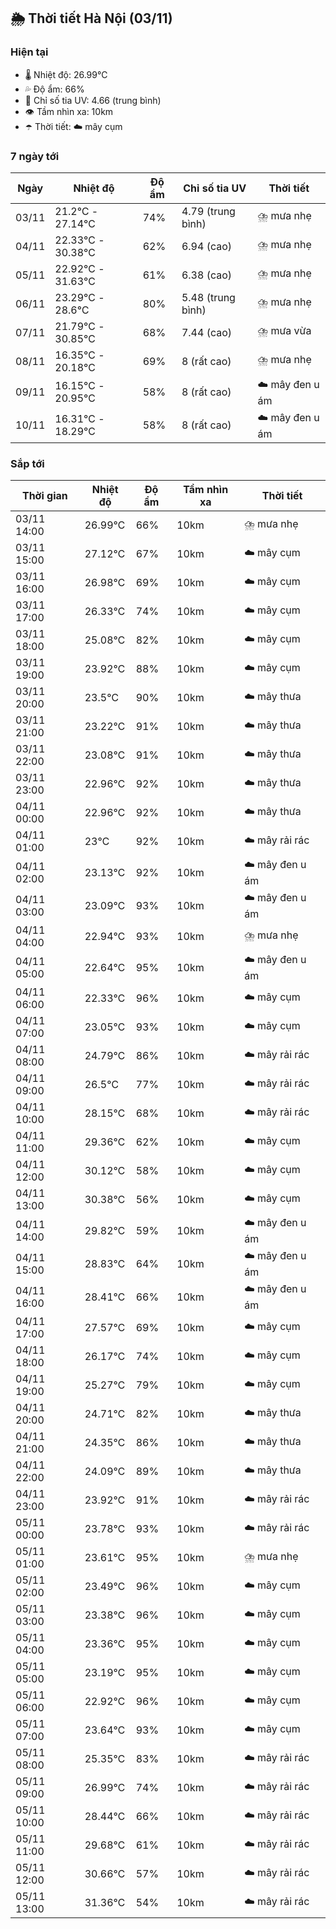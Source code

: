 ## 🌦️ Thời tiết Hà Nội (03/11)

### Hiện tại

- 🌡️ Nhiệt độ: 26.99℃
- 💦 Độ ẩm: 66%
- 🌟 Chỉ số tia UV: 4.66 (trung bình)
- 👁️ Tầm nhìn xa: 10km
- ☂️ Thời tiết: ☁️ mây cụm

### 7 ngày tới

| Ngày | Nhiệt độ | Độ ẩm | Chỉ số tia UV | Thời tiết |
| --- | --- | --- | --- | --- |
| 03/11 | 21.2℃ - 27.14℃ | 74% | 4.79 (trung bình) | ⛈️ mưa nhẹ |
| 04/11 | 22.33℃ - 30.38℃ | 62% | 6.94 (cao) | ⛈️ mưa nhẹ |
| 05/11 | 22.92℃ - 31.63℃ | 61% | 6.38 (cao) | ⛈️ mưa nhẹ |
| 06/11 | 23.29℃ - 28.6℃ | 80% | 5.48 (trung bình) | ⛈️ mưa nhẹ |
| 07/11 | 21.79℃ - 30.85℃ | 68% | 7.44 (cao) | ⛈️ mưa vừa |
| 08/11 | 16.35℃ - 20.18℃ | 69% | 8 (rất cao) | ⛈️ mưa nhẹ |
| 09/11 | 16.15℃ - 20.95℃ | 58% | 8 (rất cao) | ☁️ mây đen u ám |
| 10/11 | 16.31℃ - 18.29℃ | 58% | 8 (rất cao) | ☁️ mây đen u ám |

### Sắp tới

| Thời gian | Nhiệt độ | Độ ẩm | Tầm nhìn xa | Thời tiết |
| --- | --- | --- | --- | --- |
| 03/11 14:00 | 26.99℃ | 66% | 10km | ⛈️ mưa nhẹ |
| 03/11 15:00 | 27.12℃ | 67% | 10km | ☁️ mây cụm |
| 03/11 16:00 | 26.98℃ | 69% | 10km | ☁️ mây cụm |
| 03/11 17:00 | 26.33℃ | 74% | 10km | ☁️ mây cụm |
| 03/11 18:00 | 25.08℃ | 82% | 10km | ☁️ mây cụm |
| 03/11 19:00 | 23.92℃ | 88% | 10km | ☁️ mây cụm |
| 03/11 20:00 | 23.5℃ | 90% | 10km | ☁️ mây thưa |
| 03/11 21:00 | 23.22℃ | 91% | 10km | ☁️ mây thưa |
| 03/11 22:00 | 23.08℃ | 91% | 10km | ☁️ mây thưa |
| 03/11 23:00 | 22.96℃ | 92% | 10km | ☁️ mây thưa |
| 04/11 00:00 | 22.96℃ | 92% | 10km | ☁️ mây thưa |
| 04/11 01:00 | 23℃ | 92% | 10km | ☁️ mây rải rác |
| 04/11 02:00 | 23.13℃ | 92% | 10km | ☁️ mây đen u ám |
| 04/11 03:00 | 23.09℃ | 93% | 10km | ☁️ mây đen u ám |
| 04/11 04:00 | 22.94℃ | 93% | 10km | ⛈️ mưa nhẹ |
| 04/11 05:00 | 22.64℃ | 95% | 10km | ☁️ mây đen u ám |
| 04/11 06:00 | 22.33℃ | 96% | 10km | ☁️ mây cụm |
| 04/11 07:00 | 23.05℃ | 93% | 10km | ☁️ mây cụm |
| 04/11 08:00 | 24.79℃ | 86% | 10km | ☁️ mây rải rác |
| 04/11 09:00 | 26.5℃ | 77% | 10km | ☁️ mây rải rác |
| 04/11 10:00 | 28.15℃ | 68% | 10km | ☁️ mây rải rác |
| 04/11 11:00 | 29.36℃ | 62% | 10km | ☁️ mây cụm |
| 04/11 12:00 | 30.12℃ | 58% | 10km | ☁️ mây cụm |
| 04/11 13:00 | 30.38℃ | 56% | 10km | ☁️ mây cụm |
| 04/11 14:00 | 29.82℃ | 59% | 10km | ☁️ mây đen u ám |
| 04/11 15:00 | 28.83℃ | 64% | 10km | ☁️ mây đen u ám |
| 04/11 16:00 | 28.41℃ | 66% | 10km | ☁️ mây đen u ám |
| 04/11 17:00 | 27.57℃ | 69% | 10km | ☁️ mây cụm |
| 04/11 18:00 | 26.17℃ | 74% | 10km | ☁️ mây cụm |
| 04/11 19:00 | 25.27℃ | 79% | 10km | ☁️ mây cụm |
| 04/11 20:00 | 24.71℃ | 82% | 10km | ☁️ mây thưa |
| 04/11 21:00 | 24.35℃ | 86% | 10km | ☁️ mây thưa |
| 04/11 22:00 | 24.09℃ | 89% | 10km | ☁️ mây thưa |
| 04/11 23:00 | 23.92℃ | 91% | 10km | ☁️ mây rải rác |
| 05/11 00:00 | 23.78℃ | 93% | 10km | ☁️ mây rải rác |
| 05/11 01:00 | 23.61℃ | 95% | 10km | ⛈️ mưa nhẹ |
| 05/11 02:00 | 23.49℃ | 96% | 10km | ☁️ mây cụm |
| 05/11 03:00 | 23.38℃ | 96% | 10km | ☁️ mây cụm |
| 05/11 04:00 | 23.36℃ | 95% | 10km | ☁️ mây cụm |
| 05/11 05:00 | 23.19℃ | 95% | 10km | ☁️ mây cụm |
| 05/11 06:00 | 22.92℃ | 96% | 10km | ☁️ mây cụm |
| 05/11 07:00 | 23.64℃ | 93% | 10km | ☁️ mây cụm |
| 05/11 08:00 | 25.35℃ | 83% | 10km | ☁️ mây rải rác |
| 05/11 09:00 | 26.99℃ | 74% | 10km | ☁️ mây rải rác |
| 05/11 10:00 | 28.44℃ | 66% | 10km | ☁️ mây rải rác |
| 05/11 11:00 | 29.68℃ | 61% | 10km | ☁️ mây rải rác |
| 05/11 12:00 | 30.66℃ | 57% | 10km | ☁️ mây rải rác |
| 05/11 13:00 | 31.36℃ | 54% | 10km | ☁️ mây rải rác |
